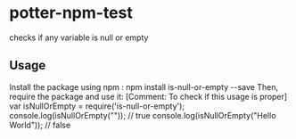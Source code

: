 # potter-npm-test
checks if any variable is null or empty

## Usage
Install the package using npm :
 npm install is-null-or-empty --save
Then, require the package and use it:
 [Comment: To check if this usage is proper]
 var isNullOrEmpty = require('is-null-or-empty');
 console.log(isNullOrEmpty("")); // true
 console.log(isNullOrEmpty("Hello World")); // false